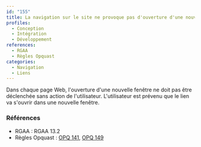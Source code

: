 ```yaml
---
id: "155"
title: La navigation sur le site ne provoque pas d'ouverture d'une nouvelle fenêtre sans action de l'utilisateur et sans que celui-ci ne soit averti préalablement.
profiles:
  - Conception
  - Intégration
  - Développement
references:
  - RGAA
  - Règles Opquast
categories:
  - Navigation
  - Liens
---
```


Dans chaque page Web, l'ouverture d'une nouvelle fenêtre ne doit pas être déclenchée sans action de l'utilisateur. L'utilisateur est prévenu que le lien va s'ouvrir dans une nouvelle fenêtre.


### Références

*   RGAA : RGAA 13.2
*   Règles Opquast : [OPQ 141](https://checklists.opquast.com/fr/assurance-qualite-web/lutilisateur-est-averti-des-ouvertures-de-nouvelles-fenetres), [OPQ 149](https://checklists.opquast.com/fr/assurance-qualite-web/la-navigation-sur-le-site-ne-provoque-pas-louverture-de-popups)
